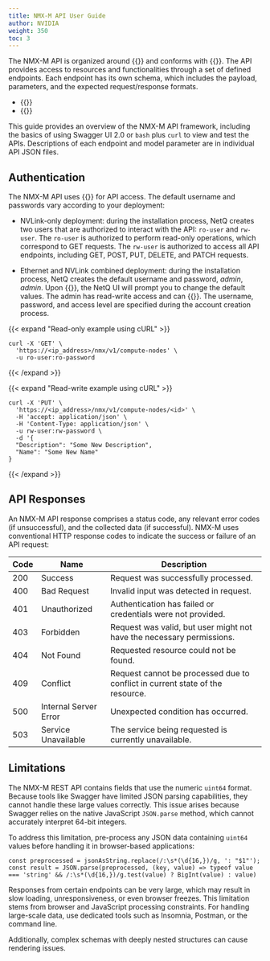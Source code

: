 ```yaml
---
title: NMX-M API User Guide
author: NVIDIA
weight: 350
toc: 3
---
```


The NMX-M API is organized around {{<exlink url="https://en.wikipedia.org/wiki/REST" text="REST">}} and conforms with {{<exlink url="https://spec.openapis.org/oas/v3.0.3" text="OpenAPI Specification v3.0.3">}}. The API provides access to resources and functionalities through a set of defined endpoints. Each endpoint has its own schema, which includes the payload, parameters, and the expected request/response formats.

<!--4.15 update these links-->
- {{<exlink url="https://docs.nvidia.com/networking-ethernet-software/nmx-api-8513100/" text="NMX-M REST API in Swagger">}}
- {{<exlink url="https://docs.nvidia.com/networking-ethernet-software/nmx-api-8513100/openapi.yaml" text="View the full object model">}}

This guide provides an overview of the NMX-M API framework, including the basics of using Swagger UI 2.0 or `bash` plus `curl` to view and test the APIs. Descriptions of each endpoint and model parameter are in individual API JSON files.

## Authentication

The NMX-M API uses {{<exlink url="https://developer.konghq.com/plugins/basic-auth/" text="Kong Basic Auth">}} for API access. The default username and passwords vary according to your deployment:

- NVLink-only deployment: during the installation process, NetQ creates two users that are authorized to interact with the API: `ro-user` and `rw-user`. The `ro-user` is authorized to perform read-only operations, which correspond to GET requests. The `rw-user` is authorized to access all API endpoints, including GET, POST, PUT, DELETE, and PATCH requests.

- Ethernet and NVLink combined deployment: during the installation process, NetQ creates the default username and password, *admin*, *admin*. Upon {{<link title="Access the NetQ UI" text="initial login">}}, the NetQ UI will prompt you to change the default values. The admin has read-write access and can {{<link title="Add and Manage Accounts" text="create additional accounts">}}. The username, password, and access level are specified during the account creation process. 

{{< expand "Read-only example using cURL" >}}
```
curl -X 'GET' \ 
  'https://<ip_address>/nmx/v1/compute-nodes' \ 
  -u ro-user:ro-password 
```
{{< /expand >}}

{{< expand "Read-write example using cURL" >}}
```
curl -X 'PUT' \ 
  'https://<ip_address>/nmx/v1/compute-nodes/<id>' \ 
  -H 'accept: application/json' \ 
  -H 'Content-Type: application/json' \ 
  -u rw-user:rw-password \ 
  -d '{ 
  "Description": "Some New Description", 
  "Name": "Some New Name" 
}
```
{{< /expand >}}

## API Responses

An NMX-M API response comprises a status code, any relevant error codes (if unsuccessful), and the collected data (if successful). NMX-M uses conventional HTTP response codes to indicate the success or failure of an API request:

| Code | Name | Description |
| ---- | ---- | ----|
| 200 | Success | Request was successfully processed. |
| 400  | Bad Request | Invalid input was detected in request. |
| 401  | Unauthorized | Authentication has failed or credentials were not provided. |
| 403  | Forbidden | Request was valid, but user might not have the necessary permissions. |
| 404  | Not Found | Requested resource could not be found. |
| 409  | Conflict | Request cannot be processed due to conflict in current state of the resource. |
| 500  | Internal Server Error | Unexpected condition has occurred. |
| 503  | Service Unavailable | The service being requested is currently unavailable. |

## Limitations

The NMX-M REST API contains fields that use the numeric `uint64` format. Because tools like Swagger have limited JSON parsing capabilities, they cannot handle these large values correctly. This issue arises because Swagger relies on the native JavaScript `JSON.parse` method, which cannot accurately interpret 64-bit integers.

To address this limitation, pre-process any JSON data containing `uint64` values before handling it in browser-based applications:

```
const preprocessed = jsonAsString.replace(/:\s*(\d{16,})/g, ': "$1"');
const result = JSON.parse(preprocessed, (key, value) => typeof value === 'string' && /:\s*(\d{16,})/g.test(value) ? BigInt(value) : value)
```

Responses from certain endpoints can be very large, which may result in slow loading, unresponsiveness, or even browser freezes. This limitation stems from browser and JavaScript processing constraints. For handling large-scale data, use dedicated tools such as Insomnia, Postman, or the command line.

Additionally, complex schemas with deeply nested structures can cause rendering issues.